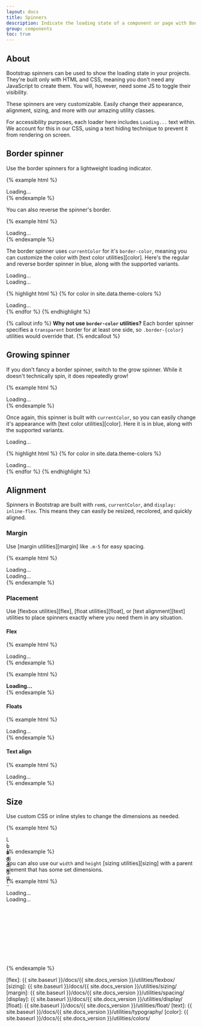 ```yaml
---
layout: docs
title: Spinners
description: Indicate the loading state of a component or page with Bootstrap spinners, built entirely with HTML, CSS, and no JavaScript.
group: components
toc: true
---
```


## About

Bootstrap spinners can be used to show the loading state in your projects. They're built only with HTML and CSS, meaning you don't need any JavaScript to create them. You will, however, need some JS to toggle their visibility.

These spinners are very customizable. Easily change their appearance, alignment, sizing, and more with our amazing utility classes.

For accessibility purposes, each loader here includes `Loading...` text within. We account for this in our CSS, using a text hiding technique to prevent it from rendering on screen.

## Border spinner

Use the border spinners for a lightweight loading indicator.

{% example html %}
<div class="spinner-border">Loading...</div>
{% endexample %}

You can also reverse the spinner's border.

{% example html %}
<div class="spinner-border spinner-border-reverse">Loading...</div>
{% endexample %}

The border spinner uses `currentColor` for it's `border-color`, meaning you can customize the color with [text color utilities][color]. Here's the regular and reverse border spinner in blue, along with the supported variants.

<div class="bd-example">
  <div class="spinner-border text-primary">Loading...</div>
  <div class="spinner-border spinner-border-reverse text-primary">Loading...</div>
</div>

{% highlight html %}
{% for color in site.data.theme-colors %}
<div class="spinner-border text-{{ color.name }}">Loading...</div>{% endfor %}
{% endhighlight %}

{% callout info %}
**Why not use `border-color` utilities?** Each border spinner specifies a `transparent` border for at least one side, so `.border-{color}` utilities would override that.
{% endcallout %}

## Growing spinner

If you don't fancy a border spinner, switch to the grow spinner. While it doesn't technically spin, it does repeatedly grow!

{% example html %}
<div class="spinner-grow">Loading...</div>
{% endexample %}

Once again, this spinner is built with `currentColor`, so you can easily change it's appearance with [text color utilities][color]. Here it is in blue, along with the supported variants.

<div class="bd-example">
  <div class="spinner-grow text-primary">Loading...</div>
</div>

{% highlight html %}
{% for color in site.data.theme-colors %}
<div class="spinner-grow text-{{ color.name }}">Loading...</div>{% endfor %}
{% endhighlight %}

## Alignment

Spinners in Bootstrap are built with `rem`s, `currentColor`, and `display: inline-flex`. This means they can easily be resized, recolored, and quickly aligned.

### Margin

Use [margin utilities][margin] like `.m-5` for easy spacing.

{% example html %}
<div class="spinner-border m-5">Loading...</div>
<div class="spinner-border spinner-border-reverse m-5">Loading...</div>
{% endexample %}

### Placement

Use [flexbox utilities][flex], [float utilities][float], or [text alignment][text] utilities to place spinners exactly where you need them in any situation.

#### Flex

{% example html %}
<div class="d-flex justify-content-center">
  <div class="spinner-border">Loading...</div>
</div>
{% endexample %}

{% example html %}
<div class="d-flex align-items-center text-muted">
  <strong>Loading...</strong>
  <div class="spinner-border ml-auto"></div>
</div>
{% endexample %}

#### Floats

{% example html %}
<div class="clearfix">
  <div class="spinner-border float-right">Loading...</div>
</div>
{% endexample %}

#### Text align

{% example html %}
<div class="text-center">
  <div class="spinner-border">Loading...</div>
</div>
{% endexample %}

## Size

Use custom CSS or inline styles to change the dimensions as needed.

{% example html %}
<div class="spinner-border" style="width: 1rem; height: 1rem;">Loading...</div>
<div class="spinner-border spinner-border-reverse" style="width: 1rem; height: 1rem;">Loading...</div>
{% endexample %}

You can also use our `width` and `height` [sizing utilities][sizing] with a parent element that has some set dimensions.

{% example html %}
<div style="width: 200px; height: 200px;">
  <div class="spinner-border w-50 h-50">Loading...</div>
  <div class="spinner-border spinner-border-reverse w-50 h-50">Loading...</div>
</div>
{% endexample %}



[flex]:    {{ site.baseurl }}/docs/{{ site.docs_version }}/utilities/flexbox/
[sizing]:  {{ site.baseurl }}/docs/{{ site.docs_version }}/utilities/sizing/
[margin]:  {{ site.baseurl }}/docs/{{ site.docs_version }}/utilities/spacing/
[display]: {{ site.baseurl }}/docs/{{ site.docs_version }}/utilities/display/
[float]:   {{ site.baseurl }}/docs/{{ site.docs_version }}/utilities/float/
[text]:    {{ site.baseurl }}/docs/{{ site.docs_version }}/utilities/typography/
[color]:   {{ site.baseurl }}/docs/{{ site.docs_version }}/utilities/colors/

